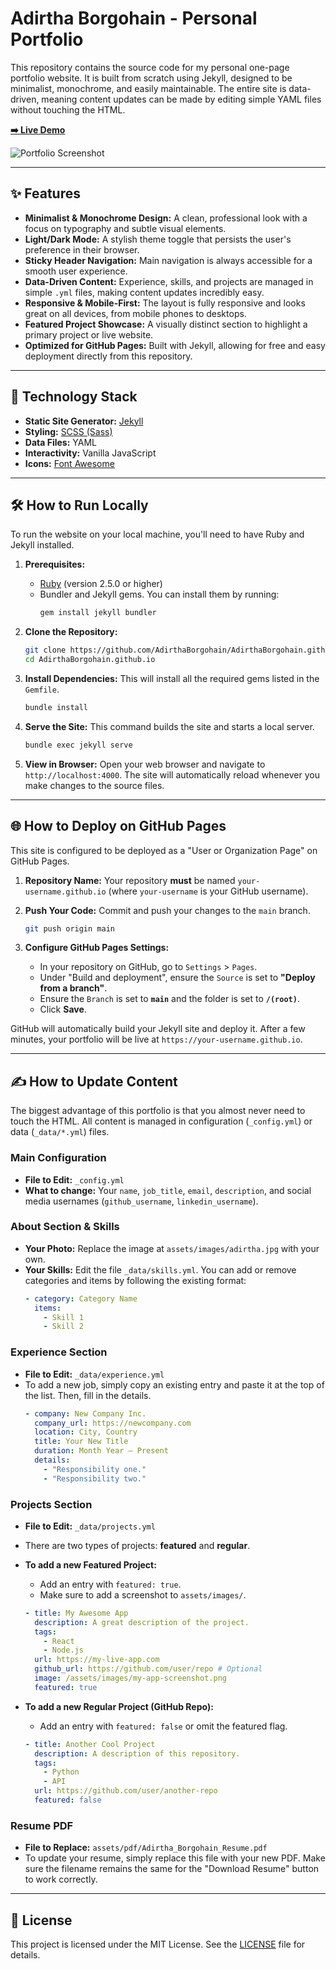 # Adirtha Borgohain - Personal Portfolio

This repository contains the source code for my personal one-page portfolio website. It is built from scratch using Jekyll, designed to be minimalist, monochrome, and easily maintainable. The entire site is data-driven, meaning content updates can be made by editing simple YAML files without touching the HTML.

**[➡️ Live Demo](https://adirtha-borgohain.github.io/)**

![Portfolio Screenshot](./assets/images/screenshot.png)

---

## ✨ Features

-   **Minimalist & Monochrome Design:** A clean, professional look with a focus on typography and subtle visual elements.
-   **Light/Dark Mode:** A stylish theme toggle that persists the user's preference in their browser.
-   **Sticky Header Navigation:** Main navigation is always accessible for a smooth user experience.
-   **Data-Driven Content:** Experience, skills, and projects are managed in simple `.yml` files, making content updates incredibly easy.
-   **Responsive & Mobile-First:** The layout is fully responsive and looks great on all devices, from mobile phones to desktops.
-   **Featured Project Showcase:** A visually distinct section to highlight a primary project or live website.
-   **Optimized for GitHub Pages:** Built with Jekyll, allowing for free and easy deployment directly from this repository.

---

## 🚀 Technology Stack

-   **Static Site Generator:** [Jekyll](https://jekyllrb.com/)
-   **Styling:** [SCSS (Sass)](https://sass-lang.com/)
-   **Data Files:** YAML
-   **Interactivity:** Vanilla JavaScript
-   **Icons:** [Font Awesome](https://fontawesome.com/)

---

## 🛠️ How to Run Locally

To run the website on your local machine, you'll need to have Ruby and Jekyll installed.

1.  **Prerequisites:**
    -   [Ruby](https://www.ruby-lang.org/en/documentation/installation/) (version 2.5.0 or higher)
    -   Bundler and Jekyll gems. You can install them by running:
        ```bash
        gem install jekyll bundler
        ```

2.  **Clone the Repository:**
    ```bash
    git clone https://github.com/AdirthaBorgohain/AdirthaBorgohain.github.io.git
    cd AdirthaBorgohain.github.io
    ```

3.  **Install Dependencies:**
    This will install all the required gems listed in the `Gemfile`.
    ```bash
    bundle install
    ```

4.  **Serve the Site:**
    This command builds the site and starts a local server.
    ```bash
    bundle exec jekyll serve
    ```

5.  **View in Browser:**
    Open your web browser and navigate to `http://localhost:4000`. The site will automatically reload whenever you make changes to the source files.

---

## 🌐 How to Deploy on GitHub Pages

This site is configured to be deployed as a "User or Organization Page" on GitHub Pages.

1.  **Repository Name:**
    Your repository **must** be named `your-username.github.io` (where `your-username` is your GitHub username).

2.  **Push Your Code:**
    Commit and push your changes to the `main` branch.
    ```bash
    git push origin main
    ```

3.  **Configure GitHub Pages Settings:**
    -   In your repository on GitHub, go to `Settings` > `Pages`.
    -   Under "Build and deployment", ensure the `Source` is set to **"Deploy from a branch"**.
    -   Ensure the `Branch` is set to **`main`** and the folder is set to **`/(root)`**.
    -   Click **Save**.

GitHub will automatically build your Jekyll site and deploy it. After a few minutes, your portfolio will be live at `https://your-username.github.io`.

---

## ✍️ How to Update Content

The biggest advantage of this portfolio is that you almost never need to touch the HTML. All content is managed in configuration (`_config.yml`) or data (`_data/*.yml`) files.

### Main Configuration

-   **File to Edit:** `_config.yml`
-   **What to change:** Your `name`, `job_title`, `email`, `description`, and social media usernames (`github_username`, `linkedin_username`).

### About Section & Skills

-   **Your Photo:** Replace the image at `assets/images/adirtha.jpg` with your own.
-   **Your Skills:** Edit the file `_data/skills.yml`. You can add or remove categories and items by following the existing format:
    ```yml
    - category: Category Name
      items:
        - Skill 1
        - Skill 2
    ```

### Experience Section

-   **File to Edit:** `_data/experience.yml`
-   To add a new job, simply copy an existing entry and paste it at the top of the list. Then, fill in the details.
    ```yml
    - company: New Company Inc.
      company_url: https://newcompany.com
      location: City, Country
      title: Your New Title
      duration: Month Year – Present
      details:
        - "Responsibility one."
        - "Responsibility two."
    ```

### Projects Section

-   **File to Edit:** `_data/projects.yml`
-   There are two types of projects: **featured** and **regular**.

-   **To add a new Featured Project:**
    -   Add an entry with `featured: true`.
    -   Make sure to add a screenshot to `assets/images/`.
    ```yml
    - title: My Awesome App
      description: A great description of the project.
      tags:
        - React
        - Node.js
      url: https://my-live-app.com
      github_url: https://github.com/user/repo # Optional
      image: /assets/images/my-app-screenshot.png
      featured: true
    ```

-   **To add a new Regular Project (GitHub Repo):**
    -   Add an entry with `featured: false` or omit the featured flag.
    ```yml
    - title: Another Cool Project
      description: A description of this repository.
      tags:
        - Python
        - API
      url: https://github.com/user/another-repo
      featured: false
    ```

### Resume PDF

-   **File to Replace:** `assets/pdf/Adirtha_Borgohain_Resume.pdf`
-   To update your resume, simply replace this file with your new PDF. Make sure the filename remains the same for the "Download Resume" button to work correctly.

---

## 📜 License

This project is licensed under the MIT License. See the [LICENSE](LICENSE) file for details.